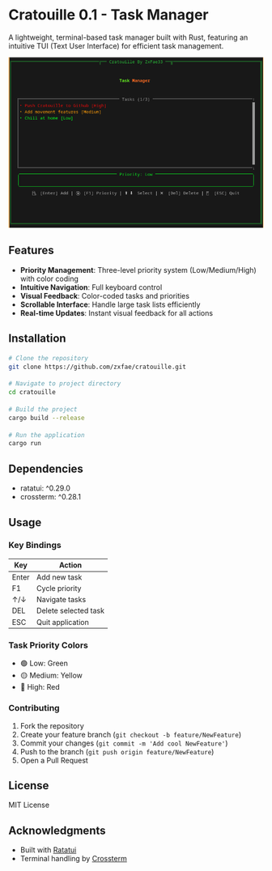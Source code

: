 # Cratouille 0.1 - Task Manager

A lightweight, terminal-based task manager built with Rust, featuring an intuitive TUI (Text User Interface) for efficient task management.

![Cratouille Interface](Crat.png)

## Features

- **Priority Management**: Three-level priority system (Low/Medium/High) with color coding
- **Intuitive Navigation**: Full keyboard control
- **Visual Feedback**: Color-coded tasks and priorities
- **Scrollable Interface**: Handle large task lists efficiently
- **Real-time Updates**: Instant visual feedback for all actions

## Installation

```bash
# Clone the repository
git clone https://github.com/zxfae/cratouille.git

# Navigate to project directory
cd cratouille

# Build the project
cargo build --release

# Run the application
cargo run
```

## Dependencies

- ratatui: ^0.29.0
- crossterm: ^0.28.1

## Usage

### Key Bindings

| Key | Action |
|-----|--------|
| Enter | Add new task |
| F1 | Cycle priority |
| ↑/↓ | Navigate tasks |
| DEL | Delete selected task |
| ESC | Quit application |

### Task Priority Colors

- 🟢 Low: Green
- 🟡 Medium: Yellow
- 🔴 High: Red

### Contributing

1. Fork the repository
2. Create your feature branch (`git checkout -b feature/NewFeature`)
3. Commit your changes (`git commit -m 'Add cool NewFeature'`)
4. Push to the branch (`git push origin feature/NewFeature`)
5. Open a Pull Request

## License

MIT License

## Acknowledgments

- Built with [Ratatui](https://github.com/ratatui-org/ratatui)
- Terminal handling by [Crossterm](https://github.com/crossterm-rs/crossterm)